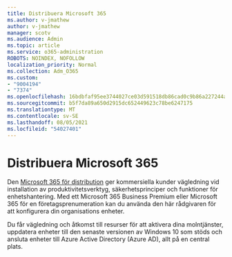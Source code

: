 ```yaml
---
title: Distribuera Microsoft 365
ms.author: v-jmathew
author: v-jmathew
manager: scotv
ms.audience: Admin
ms.topic: article
ms.service: o365-administration
ROBOTS: NOINDEX, NOFOLLOW
localization_priority: Normal
ms.collection: Adm_O365
ms.custom:
- "9004194"
- "7374"
ms.openlocfilehash: 16bdbfaf95ee3744027ce03d591518db86cad0c9b86a227244a908245501eb6d
ms.sourcegitcommit: b5f7da89a650d2915dc652449623c78be6247175
ms.translationtype: MT
ms.contentlocale: sv-SE
ms.lasthandoff: 08/05/2021
ms.locfileid: "54027401"
---
```

# <a name="deploy-microsoft-365"></a>Distribuera Microsoft 365

Den [Microsoft 365 för distribution](https://go.microsoft.com/fwlink/?linkid=2072646) ger kommersiella kunder vägledning vid installation av produktivitetsverktyg, säkerhetsprinciper och funktioner för enhetshantering. Med ett Microsoft 365 Business Premium eller Microsoft 365 för en företagsprenumeration kan du använda den här rådgivaren för att konfigurera din organisations enheter.

Du får vägledning och åtkomst till resurser för att aktivera dina molntjänster, uppdatera enheter till den senaste versionen av Windows 10 som stöds och ansluta enheter till Azure Active Directory (Azure AD), allt på en central plats.

